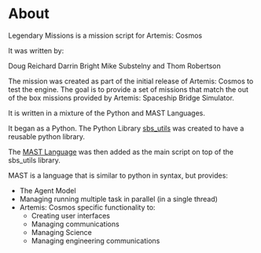 # About

Legendary Missions is a mission script for Artemis: Cosmos

It was written by:

Doug Reichard
Darrin Bright
Mike Substelny
and
Thom Robertson

The mission was created as part of the initial release of Artemis: Cosmos to test the engine. The goal is to provide a set of missions that match the out of the box missions provided by Artemis: Spaceship Bridge Simulator.

It is written in a mixture of the Python and MAST Languages. 

It began as a Python. The Python Library [sbs_utils](https://artemis-sbs.github.io/sbs_utils/) was created to have a reusable python library.

The [MAST Language](https://artemis-sbs.github.io/sbs_utils/mast/) was then added as the main script on top of the sbs_utils library.

MAST is a language that is similar to python in syntax, but provides:

- The Agent Model
- Managing running multiple task in parallel (in a single thread)
- Artemis: Cosmos specific functionality to:
    - Creating user interfaces
    - Managing communications
    - Managing Science
    - Managing engineering communications




